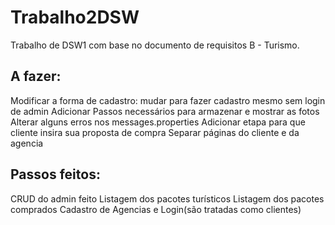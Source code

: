 # Trabalho2DSW
Trabalho de DSW1 com base no documento de requisitos B - Turismo.

## A fazer:

Modificar a forma de cadastro: mudar para fazer cadastro mesmo sem login de admin
Adicionar Passos necessários para armazenar e mostrar as fotos
Alterar alguns erros nos messages.properties
Adicionar etapa para que cliente insira sua proposta de compra
Separar páginas do cliente e da agencia


## Passos feitos:
CRUD do admin feito
Listagem dos pacotes turísticos
Listagem dos pacotes comprados
Cadastro de Agencias e Login(são tratadas como clientes)
